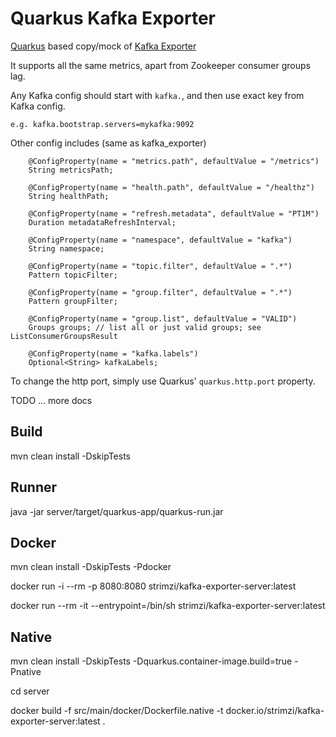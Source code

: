 # Quarkus Kafka Exporter

[Quarkus](https://quarkus.io/) based copy/mock of [Kafka Exporter](https://github.com/danielqsj/kafka_exporter)

It supports all the same metrics, apart from Zookeeper consumer groups lag.

Any Kafka config should start with `kafka.`, and then use exact key from Kafka config.

```
e.g. kafka.bootstrap.servers=mykafka:9092
```

Other config includes (same as kafka_exporter)
```
    @ConfigProperty(name = "metrics.path", defaultValue = "/metrics")
    String metricsPath;

    @ConfigProperty(name = "health.path", defaultValue = "/healthz")
    String healthPath;

    @ConfigProperty(name = "refresh.metadata", defaultValue = "PT1M")
    Duration metadataRefreshInterval;

    @ConfigProperty(name = "namespace", defaultValue = "kafka")
    String namespace;

    @ConfigProperty(name = "topic.filter", defaultValue = ".*")
    Pattern topicFilter;

    @ConfigProperty(name = "group.filter", defaultValue = ".*")
    Pattern groupFilter;

    @ConfigProperty(name = "group.list", defaultValue = "VALID")
    Groups groups; // list all or just valid groups; see ListConsumerGroupsResult

    @ConfigProperty(name = "kafka.labels")
    Optional<String> kafkaLabels;
```

To change the http port, simply use Quarkus' `quarkus.http.port` property.

TODO ... more docs

## Build

mvn clean install -DskipTests

## Runner

java -jar server/target/quarkus-app/quarkus-run.jar

## Docker

mvn clean install -DskipTests -Pdocker

docker run -i --rm -p 8080:8080 strimzi/kafka-exporter-server:latest

docker run --rm -it --entrypoint=/bin/sh  strimzi/kafka-exporter-server:latest

## Native

mvn clean install -DskipTests -Dquarkus.container-image.build=true -Pnative

cd server

docker build -f src/main/docker/Dockerfile.native -t docker.io/strimzi/kafka-exporter-server:latest .